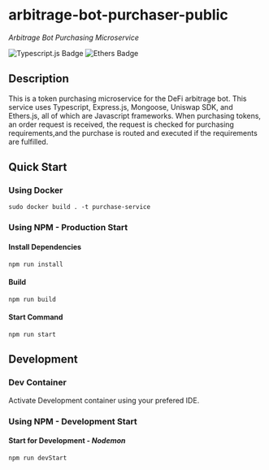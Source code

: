 # arbitrage-bot-purchaser-public
_Arbitrage Bot Purchasing Microservice_

![Typescript.js Badge](https://img.shields.io/badge/JavaScript-Typescript-green) ![Ethers Badge](https://img.shields.io/badge/Web3-Ethers.js-red)

## Description

This is a token purchasing microservice for the DeFi arbitrage bot. This service uses Typescript, Express.js, Mongoose, Uniswap SDK, and Ethers.js, all of which are Javascript frameworks. When purchasing tokens, an order request is received, the request is checked for purchasing requirements,and the purchase is routed and executed if the requirements are fulfilled.

## Quick Start

### Using Docker
```
sudo docker build . -t purchase-service
```

### Using NPM - Production Start
#### Install Dependencies
```
npm run install
```

#### Build
```
npm run build
```

#### Start Command
```
npm run start
```
## Development
### Dev Container
Activate Development container using your prefered IDE.
### Using NPM - Development Start
#### Start for Development - _Nodemon_
```
npm run devStart
```